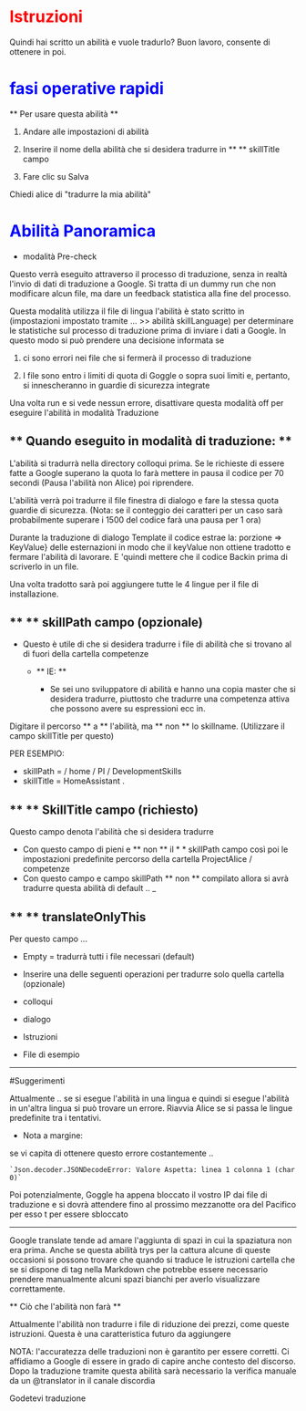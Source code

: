 
# <Span style = "color: #ff0000;"> <strong> Istruzioni </span> </strong>

Quindi hai scritto un abilità e vuole tradurlo? Buon lavoro, consente di ottenere in poi.

# <Span style = "color: #0000FF;"> <strong> fasi operative rapidi </span> </strong>

** Per usare questa abilità **

1. Andare alle impostazioni di abilità

2. Inserire il nome della abilità che si desidera tradurre in ** ** skillTitle campo

3. Fare clic su Salva

Chiedi alice di "tradurre la mia abilità"

# <Span style = "color: #0000FF;"> <strong> Abilità Panoramica </span> </strong>

- modalità Pre-check
 
Questo verrà eseguito attraverso il processo di traduzione, senza in realtà l'invio di dati di traduzione a Google.
Si tratta di un dummy run che non modificare alcun file, ma dare un feedback statistica alla fine del processo.

Questa modalità utilizza il file di lingua l'abilità è stato scritto in (impostazioni impostato tramite ... >> abilità skillLanguage) per determinare le statistiche sul processo di traduzione
prima di inviare i dati a Google. In questo modo si può prendere una decisione informata se

1. ci sono errori nei file che si fermerà il processo di traduzione

2. I file sono entro i limiti di quota di Goggle o sopra suoi limiti e, pertanto, si innescheranno in guardie di sicurezza integrate

Una volta run e si vede nessun errore, disattivare questa modalità off per eseguire l'abilità in modalità Traduzione


## ** Quando eseguito in modalità di traduzione: **

L'abilità si tradurrà nella directory colloqui prima. Se le richieste di essere fatte a Google superano la quota lo farà
mettere in pausa il codice per 70 secondi (Pausa l'abilità non Alice) poi riprendere.

L'abilità verrà poi tradurre il file finestra di dialogo e fare la stessa quota guardie di sicurezza. (Nota: se il conteggio dei caratteri
per un caso sarà probabilmente superare i 1500 del codice farà una pausa per 1 ora)

Durante la traduzione di dialogo Template il codice estrae la: porzione => KeyValue} delle esternazioni
in modo che il keyValue non ottiene tradotto e fermare l'abilità di lavorare. E 'quindi mettere che il codice Backin
prima di scriverlo in un file.

Una volta tradotto sarà poi aggiungere tutte le 4 lingue per il file di installazione.

## ** ** skillPath campo (opzionale)

- Questo è utile di che si desidera tradurre i file di abilità che si trovano al di fuori della cartella competenze

  - ** IE: **
 
    - Se sei uno sviluppatore di abilità e hanno una copia master che si desidera tradurre, piuttosto che tradurre una competenza attiva
che possono avere su espressioni ecc in.

Digitare il percorso ** a ** l'abilità, ma ** non ** lo skillname. (Utilizzare il campo skillTitle per questo)

PER ESEMPIO:

- skillPath = / home / PI / DevelopmentSkills
- skillTitle = HomeAssistant
.

## ** ** SkillTitle campo (richiesto)

Questo campo denota l'abilità che si desidera tradurre

- Con questo campo di pieni e ** non ** il * * skillPath campo così poi le impostazioni predefinite percorso della cartella ProjectAlice / competenze
- Con questo campo e campo skillPath ** non ** compilato allora si avrà tradurre questa abilità di default ..
_
## ** ** translateOnlyThis

Per questo campo ...

- Empty = tradurrà tutti i file necessari (default)

- Inserire una delle seguenti operazioni per tradurre solo quella cartella (opzionale)
 - colloqui
 - dialogo
 - Istruzioni
 - File di esempio
 
 _______________________

#Suggerimenti

Attualmente .. se si esegue l'abilità in una lingua e quindi si esegue l'abilità in un'altra lingua si può trovare un errore.
Riavvia Alice se si passa le lingue predefinite tra i tentativi.

- Nota a margine:

 se vi capita di ottenere questo errore costantemente ..
 
 `` `Json.decoder.JSONDecodeError: Valore Aspetta: linea 1 colonna 1 (char 0)` ``
 
 Poi potenzialmente, Goggle ha appena bloccato il vostro IP dai file di traduzione e si dovrà attendere fino al prossimo mezzanotte ora del Pacifico per esso t per essere sbloccato

------------------

Google translate tende ad amare l'aggiunta di spazi in cui la spaziatura non era prima. Anche se questa abilità trys per la cattura
alcune di queste occasioni si possono trovare che quando si traduce le istruzioni cartella che se si dispone di tag nella Markdown
che potrebbe essere necessario prendere manualmente alcuni spazi bianchi per averlo visualizzare correttamente.

** Ciò che l'abilità non farà **

Attualmente l'abilità non tradurre i file di riduzione dei prezzi, come queste istruzioni. Questa è una caratteristica futuro da aggiungere

NOTA: l'accuratezza delle traduzioni non è garantito per essere corretti. Ci affidiamo a Google di essere in grado di capire anche
contesto del discorso. Dopo la traduzione tramite questa abilità sarà necessario la verifica manuale da un @translator in
il canale discordia
 
Godetevi traduzione